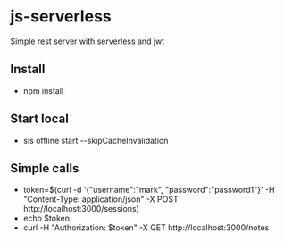 # js-serverless
Simple rest server with serverless and jwt

## Install ##
  - npm install
## Start local ##
  - sls offline start --skipCacheInvalidation
## Simple calls ##
  - token=$(curl -d '{"username":"mark", "password":"password1"}'  -H "Content-Type: application/json" -X POST http://localhost:3000/sessions)
  - echo $token
  - curl -H "Authorization: $token" -X GET  http://localhost:3000/notes

